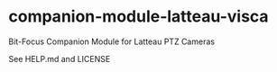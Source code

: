 # companion-module-latteau-visca
Bit-Focus Companion Module for Latteau PTZ Cameras

See HELP.md and LICENSE
